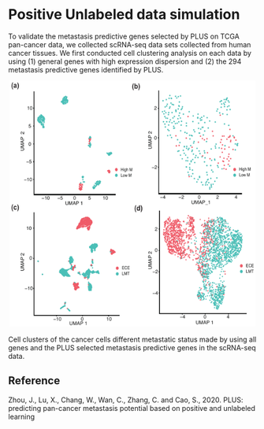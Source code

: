 # Positive Unlabeled data simulation


To validate the metastasis predictive genes selected by PLUS on TCGA pan-cancer data, we collected scRNA-seq data sets collected from human cancer tissues. We first conducted cell clustering analysis on each data by using (1) general genes with high expression dispersion and (2) the 294 metastasis predictive genes identified by PLUS.

<div align=center> <img src="https://github.com/xiaoyulu95/PLUS/blob/master/fig/SC.pdf" width="500"  height="500"> </div>
 
Cell clusters of the cancer cells different metastatic status made by using all genes and the PLUS selected metastasis predictive genes in the scRNA-seq data.

## Reference
Zhou, J., Lu, X., Chang, W., Wan, C., Zhang, C. and Cao, S., 2020. PLUS: predicting pan-cancer metastasis potential based on positive and unlabeled learning